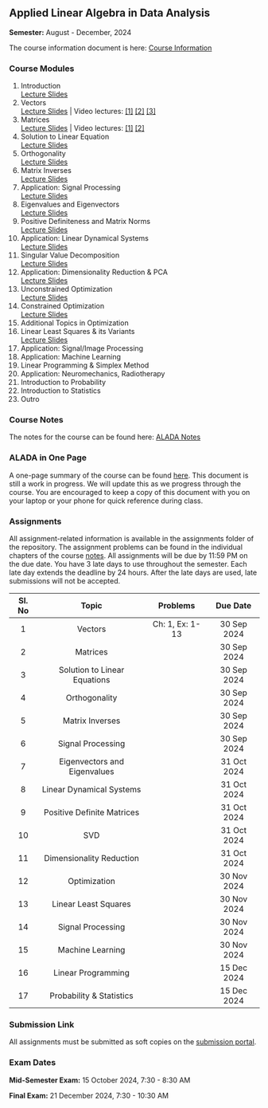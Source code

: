 ## Applied Linear Algebra in Data Analysis

**Semester:** August - December, 2024

The course information document is here: [Course Information](info.pdf)


### Course Modules

1. Introduction \
[Lecture Slides](lecture_slides/00-why_do_this_course.pdf) 
2. Vectors \
[Lecture Slides](lecture_slides/01-vector-spaces.pdf) | Video lectures: [[1]](https://youtu.be/RFObXkkr-_E?feature=shared) [[2]](https://youtu.be/-1B-MkUG2T0?feature=shared) [[3]](https://youtu.be/pcbpJQaUvjo?feature=shared)
3. Matrices \
[Lecture Slides](lecture_slides/02-matrices.pdf) | Video lectures: [[1]](https://youtu.be/qdkebZvMi1s?feature=shared) [[2]](https://youtu.be/ZVqRk5lwkLg?feature=shared)
4. Solution to Linear Equation \
[Lecture Slides](lecture_slides/03-solnslineareqns.pdf)
5. Orthogonality \
[Lecture Slides](lecture_slides/04-orthogonality.pdf)
6. Matrix Inverses \
[Lecture Slides](lecture_slides/05-matrixinverses.pdf)
7. Application: Signal Processing \
[Lecture Slides](lecture_slides/06-signalprocessing)
7. Eigenvalues and Eigenvectors \
[Lecture Slides](lecture_slides/07-eigenvalvec.pdf)
8. Positive Definiteness and Matrix Norms \
[Lecture Slides](lecture_slides/08-pdmatnorm.pdf)
9. Application: Linear Dynamical Systems \
[Lecture Slides](lecture_slides/09-lds.pdf)
10. Singular Value Decomposition \
[Lecture Slides](lecture_slides/10-svd.pdf)
11. Application: Dimensionality Reduction & PCA \
[Lecture Slides](lecture_slides/11-dimredpca.pdf)
12. Unconstrained Optimization \
[Lecture Slides](lecture_slides/12-opt.pdf)
13. Constrained Optimization \
[Lecture Slides](lecture_slides/13-constopt.pdf)
14. Additional Topics in Optimization 
15. Linear Least Squares & its Variants \
[Lecture Slides](lecture_slides/15-leastsquares.pdf)
16. Application: Signal/Image Processing 
17. Application: Machine Learning 
18. Linear Programming & Simplex Method
19. Application: Neuromechanics, Radiotherapy
20. Introduction to Probability
21. Introduction to Statistics
22. Outro

### Course Notes
The notes for the course can be found here: [ALADA Notes](notes/aladanotes.pdf)

### ALADA in One Page
A one-page summary of the course can be found [here](notes/onepage.pdf). This document is still a work in progress. We will update this as we progress through the course. You are encouraged to keep a copy of this document with you on your laptop or your phone for quick reference during class.

### Assignments
All assignment-related information is available in the assignments folder of the repository. The assignment problems can be found in the individual chapters of the course [notes](notes/aladanotes.pdf). All assignments will be due by 11:59 PM on the due date. You have 3 late days to use throughout the semester. Each late day extends the deadline by 24 hours. After the late days are used, late submissions will not be accepted.


Sl. No | Topic | Problems | Due Date
:---: | :---: | :---: | :---:
 1 | Vectors | Ch: 1, Ex: 1-13 | 30 Sep 2024
 2 | Matrices  | | 30 Sep 2024
 3 | Solution to Linear Equations | | 30 Sep 2024
 4 | Orthogonality | | 30 Sep 2024
 5 | Matrix Inverses | | 30 Sep 2024
 6 | Signal Processing | | 30 Sep 2024
 7 | Eigenvectors and Eigenvalues | | 31 Oct 2024
 8 | Linear Dynamical Systems | | 31 Oct 2024
 9 | Positive Definite Matrices | | 31 Oct 2024
 10 | SVD | | 31 Oct 2024
 11 | Dimensionality Reduction | | 31 Oct 2024
 12 | Optimization | | 30 Nov 2024
 13 | Linear Least Squares | | 30 Nov 2024
 14 | Signal Processing | | 30 Nov 2024
 15 | Machine Learning | | 30 Nov 2024
 16 | Linear Programming | | 15 Dec 2024
 17 | Probability & Statistics | | 15 Dec 2024

### Submission Link
All assignments must be submitted as soft copies on the [submission portal]().

### Exam Dates
**Mid-Semester Exam:** 15 October 2024, 7:30 - 8:30 AM

**Final Exam:** 21 December 2024, 7:30 - 10:30 AM

